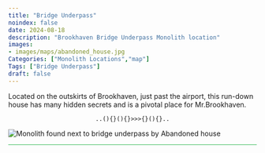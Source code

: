 ```yaml
---
title: "Bridge Underpass"
noindex: false
date: 2024-08-18
description: "Brookhaven Bridge Underpass Monolith location"
images:
- images/maps/abandoned_house.jpg
Categories: ["Monolith Locations","map"]
Tags: ["Bridge Underpass"]
draft: false
--- 
```


Located on the outskirts of Brookhaven, just past the airport, this run-down house has many hidden secrets and is a pivotal place for Mr.Brookhaven.

<center><span class="copy-to-clipboard" style="align: center"><code class="copy-to-clipboard-code" data-code="..(){}(){}>>>{}(){}..">..(){}(){}>>>{}(){}..</code></span></center>

![Monolith found next to bridge underpass by Abandoned house](/images/bh/monolith-location_underpass_by_abanoned_house.png)

<hr style="background-color: #28b44c" size=8>

<!-- ## Related Items

### Map

- [Point of Interest](/map/poi/agency-bunker/) -->